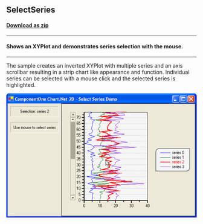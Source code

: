 ## SelectSeries
#### [Download as zip](https://grapecity.github.io/DownGit/#/home?url=https://github.com/GrapeCity/ComponentOne-WinForms-Samples/tree/master/NetFramework\Charts\CS\SelectSeries)
____
#### Shows an XYPlot and demonstrates series selection with the mouse.
____
The sample creates an inverted XYPlot with multiple series and an axis scrollbar resulting in a strip chart like appearance and function.
Individual series can be selected with a mouse click and the selected series is highlighted.

![screenshot](screenshot.png)
